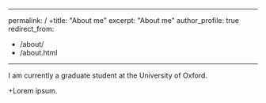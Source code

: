  ---
 permalink: /
+title: "About me"
 excerpt: "About me"
 author_profile: true
 redirect_from: 
   - /about/
   - /about.html
 ---

I am currently a graduate student at the University of Oxford.

+Lorem ipsum.
